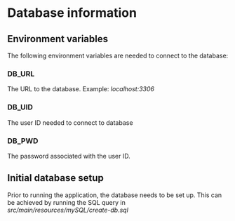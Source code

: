 # Database information
## Environment variables
The following environment variables are needed to connect to the database:
### DB_URL
The URL to the database. Example: *localhost:3306*
### DB_UID
The user ID needed to connect to database
### DB_PWD
The password associated with the user ID.

## Initial database setup
Prior to running the application, the database needs to be set up.
This can be achieved by running the SQL query in *src/main/resources/mySQL/create-db.sql*